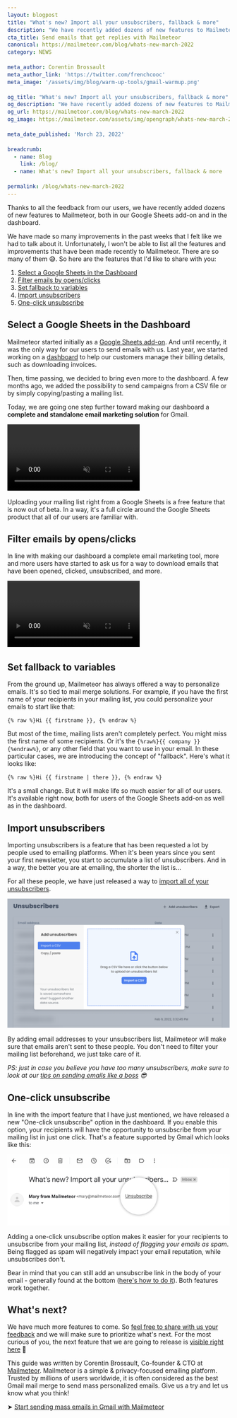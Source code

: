 ```yaml
---
layout: blogpost
title: "What's new? Import all your unsubscribers, fallback & more"
description: "We have recently added dozens of new features to Mailmeteor, both in our Google Sheets add-on and in the dashboard. While we generally don't make release notes like this, we have made so many improvements in the past weeks that I felt like we had to talk about it."
cta_title: Send emails that get replies with Mailmeteor
canonical: https://mailmeteor.com/blog/whats-new-march-2022
category: NEWS

meta_author: Corentin Brossault
meta_author_link: 'https://twitter.com/frenchcooc'
meta_image: '/assets/img/blog/warm-up-tools/gmail-warmup.png'

og_title: "What's new? Import all your unsubscribers, fallback & more"
og_description: "We have recently added dozens of new features to Mailmeteor, both in our Google Sheets add-on and in the dashboard. While we generally don't make release notes like this, we have made so many improvements in the past weeks that I felt like we had to talk about it."
og_url: https://mailmeteor.com/blog/whats-new-march-2022
og_image: https://mailmeteor.com/assets/img/opengraph/whats-new-march-2022.jpg

meta_date_published: 'March 23, 2022'

breadcrumb:
  - name: Blog
    link: /blog/
  - name: What's new? Import all your unsubscribers, fallback & more

permalink: /blog/whats-new-march-2022
---
```


Thanks to all the feedback from our users, we have recently added dozens of new features to Mailmeteor, both in our Google Sheets add-on and in the dashboard.

We have made so many improvements in the past weeks that I felt like we had to talk about it. Unfortunately, I won't be able to list all the features and improvements that have been made recently to Mailmeteor. There are so many of them 😅. So here are the features that I'd like to share with you:

1. [Select a Google Sheets in the Dashboard](#select-a-google-sheets-in-the-dashboard)
1. [Filter emails by opens/clicks](#filter-emails-by-opensclicks)
1. [Set fallback to variables](#set-fallback-to-variables)
1. [Import unsubscribers](#import-unsubscribers)
1. [One-click unsubscribe](#one-click-unsubscribe)

## Select a Google Sheets in the Dashboard

Mailmeteor started initially as a [Google Sheets add-on](https://workspace.google.com/marketplace/app/mailmeteor_for_gmail/1008170693301). And until recently, it was the only way for our users to send emails with us. Last year, we started working on a [dashboard](https://dashboard.mailmeteor.com) to help our customers manage their billing details, such as downloading invoices.

Then, time passing, we decided to bring even more to the dashboard. A few months ago, we added the possibility to send campaigns from a CSV file or by simply copying/pasting a mailing list.

Today, we are going one step further toward making our dashboard a **complete and standalone email marketing solution** for Gmail.

<video autoplay muted loop playsinline>
  <source src="/assets/video/blog/whats-new-march-2022/dashboard-select-google-sheets.mp4">
</video>

Uploading your mailing list right from a Google Sheets is a free feature that is now out of beta. In a way, it's a full circle around the Google Sheets product that all of our users are familiar with.

## Filter emails by opens/clicks

In line with making our dashboard a complete email marketing tool, more and more users have started to ask us for a way to download emails that have been opened, clicked, unsubscribed, and more.

<video autoplay muted loop playsinline>
  <source src="/assets/video/blog/whats-new-march-2022/dashboard-filter-emails.mp4">
</video>

## Set fallback to variables

From the ground up, Mailmeteor has always offered a way to personalize emails. It's so tied to mail merge solutions. For example, if you have the first name of your recipients in your mailing list, you could personalize your emails to start like that:

```
{% raw %}Hi {{ firstname }}, {% endraw %}
```

But most of the time, mailing lists aren't completely perfect. You might miss the first name of some recipients. Or it's the `{%raw%}{{ company }}{%endraw%}`, or any other field that you want to use in your email. In these particular cases, we are introducing the concept of "fallback". Here's what it looks like:

```
{% raw %}Hi {{ firstname | there }}, {% endraw %}
```

It's a small change. But it will make life so much easier for all of our users. It's available right now, both for users of the Google Sheets add-on as well as in the dashboard.

## Import unsubscribers

Importing unsubscribers is a feature that has been requested a lot by people used to emailing platforms. When it's been years since you sent your first newsletter, you start to accumulate a list of unsubscribers. And in a way, the better you are at emailing, the shorter the list is...

For all these people, we have just released a way to [import all of your unsubscribers](https://dashboard.mailmeteor.com/unsubscribers).

[![Import unsubscribers from Mailmeteor's dashboard](/assets/img/blog/whats-new-march-2022/dashboard-import-unsubscribers.png)](https://dashboard.mailmeteor.com/unsubscribers)

By adding email addresses to your unsubscribers list, Mailmeteor will make sure that emails aren't sent to these people. You don't need to filter your mailing list beforehand, we just take care of it.

_PS: just in case you believe you have too many unsubscribers, make sure to look at our [tips on sending emails like a boss](/blog/emailing-like-a-boss) 😎_

## One-click unsubscribe

In line with the import feature that I have just mentioned, we have released a new "One-click unsubscribe" option in the dashboard. If you enable this option, your recipients will have the opportunity to unsubscribe from your mailing list in just one click. That's a feature supported by Gmail which looks like this:

![One-click unsubscribe in Gmail](/assets/img/blog/whats-new-march-2022/one-click-unsubscribe-gmail.jpg)

Adding a one-click unsubscribe option makes it easier for your recipients to unsubscribe from your mailing list, _instead of flagging your emails as spam_. Being flagged as spam will negatively impact your email reputation, while unsubscribes don't.

Bear in mind that you can still add an unsubscribe link in the body of your email - generally found at the bottom ([here's how to do it](https://support.mailmeteor.com/introduction/advanced/unsubscribe-link)). Both features work together.

## What's next?

We have much more features to come. So [feel free to share with us your feedback](https://forms.gle/JcDxU5RTDUEdhwHD6) and we will make sure to prioritize what's next. For the most curious of you, the next feature that we are going to release is [visible right here](https://twitter.com/mailmeteor/status/1506563161150922755) 🙈

<div class="blogpost-endnote">
  <p>This guide was written by Corentin Brossault, Co-founder & CTO at <a href="/">Mailmeteor</a>. Mailmeteor is a simple & privacy-focused emailing platform. Trusted by millions of users worldwide, it is often considered as the best Gmail mail merge to send mass personalized emails. Give us a try and let us know what you think!</p>

  <p>➤ <a href="/" class="font-weight-bold">Start sending mass emails in Gmail with Mailmeteor</a></p>
</div>
